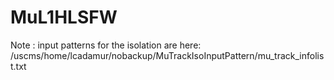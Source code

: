 # MuL1HLSFW

Note : input patterns for the isolation are here: /uscms/home/lcadamur/nobackup/MuTrackIsoInputPattern/mu_track_infolist.txt
